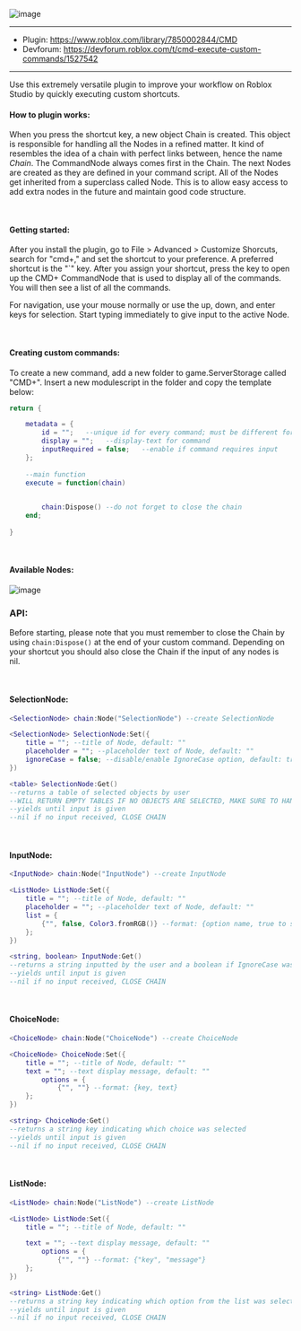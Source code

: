 ![image](https://user-images.githubusercontent.com/58129405/139062677-90f56ffd-8628-4c98-99d0-572e0dc97f89.png)

<hr>

- Plugin: https://www.roblox.com/library/7850002844/CMD
- Devforum: https://devforum.roblox.com/t/cmd-execute-custom-commands/1527542
<hr>

Use this extremely versatile plugin to improve your workflow on Roblox Studio by quickly executing custom shortcuts.

#### How to plugin works:
When you press the shortcut key, a new object Chain is created. This object is responsible for handling all the Nodes in a refined matter. It kind of resembles the idea of a chain with perfect links between, hence the name *Chain*. The CommandNode always comes first in the Chain. The next Nodes are created as they are defined in your command script. All of the Nodes get inherited from a superclass called Node. This is to allow easy access to add extra nodes in the future and maintain good code structure.

<br>

#### Getting started:

After you install the plugin, go to File > Advanced > Customize Shorcuts, search for "cmd+," and set the shortcut to your preference. A preferred shortcut is the "\`" key. After you assign your shortcut, press the key to open up the CMD+ CommandNode that is used to display all of the commands. You will then see a list of all the commands.

For navigation, use your mouse normally or use the up, down, and enter keys for selection. Start typing immediately to give input to the active Node.

<br>

#### Creating custom commands:
To create a new command, add a new folder to game.ServerStorage called "CMD+". Insert a new modulescript in the folder and copy the template below:
```lua
return {

	metadata = {
		id = "";   --unique id for every command; must be different for each cmd
		display = "";   --display-text for command
		inputRequired = false;   --enable if command requires input
	};
	
	--main function
	execute = function(chain)
		

		chain:Dispose() --do not forget to close the chain
	end;
	
}
```

<br>

#### Available Nodes:

![image](https://user-images.githubusercontent.com/58129405/139063916-e4244dd7-ed35-4cd4-902a-1db74e778496.png)

### API:

Before starting, please note that you must remember to close the Chain by using `chain:Dispose()` at the end of your custom command. Depending on your shortcut you should also close the Chain if the input of any nodes is nil.

<br>

#### SelectionNode:
```lua
<SelectionNode> chain:Node("SelectionNode") --create SelectionNode

<SelectionNode> SelectionNode:Set({
	title = ""; --title of Node, default: ""
	placeholder = ""; --placeholder text of Node, default: ""
	ignoreCase = false; --disable/enable IgnoreCase option, default: true
})

<table> SelectionNode:Get()
--returns a table of selected objects by user
--WILL RETURN EMPTY TABLES IF NO OBJECTS ARE SELECTED, MAKE SURE TO HANDLE
--yields until input is given
--nil if no input received, CLOSE CHAIN
```

<br>

#### InputNode:
```lua
<InputNode> chain:Node("InputNode") --create InputNode

<ListNode> ListNode:Set({
	title = ""; --title of Node, default: ""
	placeholder = ""; --placeholder text of Node, default: ""
	list = {
		{"", false, Color3.fromRGB()} --format: {option name, true to show icon, icon color}
	};
})

<string, boolean> InputNode:Get()
--returns a string inputted by the user and a boolean if IgnoreCase was selected
--yields until input is given
--nil if no input received, CLOSE CHAIN
```

<br>

#### ChoiceNode:
```lua
<ChoiceNode> chain:Node("ChoiceNode") --create ChoiceNode

<ChoiceNode> ChoiceNode:Set({
	title = ""; --title of Node, default: ""
	text = ""; --text display message, default: ""
		options = {
			{"", ""} --format: {key, text}
	};
})

<string> ChoiceNode:Get()
--returns a string key indicating which choice was selected
--yields until input is given
--nil if no input received, CLOSE CHAIN
```

<br>

#### ListNode:
```lua
<ListNode> chain:Node("ListNode") --create ListNode

<ListNode> ListNode:Set({
	title = ""; --title of Node, default: ""

	text = ""; --text display message, default: ""
		options = {
			{"", ""} --format: {"key", "message"}
	};
})

<string> ListNode:Get()
--returns a string key indicating which option from the list was selected
--yields until input is given
--nil if no input received, CLOSE CHAIN
```
